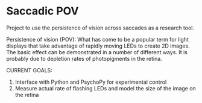 # Saccadic POV

Project to use the persistence of vision across saccades as a research tool.

Persistence of vision (POV): What has come to be a popular term for light displays that take advantage of rapidly moving LEDs to create 2D images. The basic effect can be demonstrated in a number of different ways. It is probably due to depletion rates of photopigments in the retina.

CURRENT GOALS:
1. Interface with Python and PsychoPy for experimental control
2. Measure actual rate of flashing LEDs and model the size of the image on the retina









